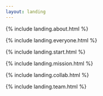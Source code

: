 ```yaml
---
layout: landing
---
```


{% include landing.about.html %}

{% include landing.everyone.html %}

{% include landing.start.html %}

{% include landing.mission.html %}

{% include landing.collab.html %}

{% include landing.team.html %}



